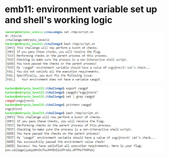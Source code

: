 # emb11: environment variable set up and shell's working logic

![need to set environment variable](<../.gitbook/assets/image (158).png>)

![so I export it](<../.gitbook/assets/image (196) (1).png>)
